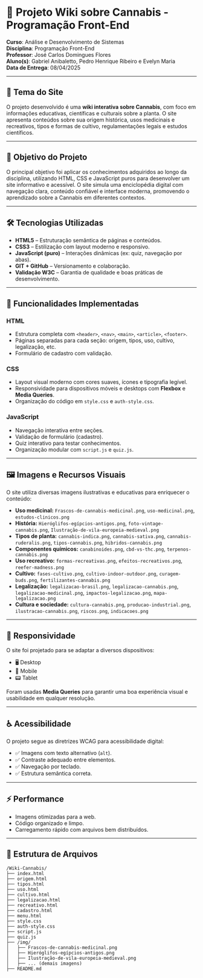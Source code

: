# 🌿 Projeto Wiki sobre Cannabis - Programação Front-End

**Curso**: Análise e Desenvolvimento de Sistemas\
**Disciplina**: Programação Front-End\
**Professor**: José Carlos Domingues Flores\
**Aluno(s)**: Gabriel Anibaletto, Pedro Henrique Ribeiro e Evelyn Maria\
**Data de Entrega**: 08/04/2025

---

## 📌 Tema do Site

O projeto desenvolvido é uma **wiki interativa sobre Cannabis**, com foco em informações educativas, científicas e culturais sobre a planta. O site apresenta conteúdos sobre sua origem histórica, usos medicinais e recreativos, tipos e formas de cultivo, regulamentações legais e estudos científicos.

---

## 🎯 Objetivo do Projeto

O principal objetivo foi aplicar os conhecimentos adquiridos ao longo da disciplina, utilizando HTML, CSS e JavaScript puros para desenvolver um site informativo e acessível. O site simula uma enciclopédia digital com navegação clara, conteúdo confiável e interface moderna, promovendo o aprendizado sobre a Cannabis em diferentes contextos.

---

## 🛠️ Tecnologias Utilizadas

- **HTML5** – Estruturação semântica de páginas e conteúdos.
- **CSS3** – Estilização com layout moderno e responsivo.
- **JavaScript (puro)** – Interações dinâmicas (ex: quiz, navegação por abas).
- **GIT + GitHub** – Versionamento e colaboração.
- **Validação W3C** – Garantia de qualidade e boas práticas de desenvolvimento.

---

## 🔧 Funcionalidades Implementadas

### HTML

- Estrutura completa com `<header>`, `<nav>`, `<main>`, `<article>`, `<footer>`.
- Páginas separadas para cada seção: origem, tipos, uso, cultivo, legalização, etc.
- Formulário de cadastro com validação.

### CSS

- Layout visual moderno com cores suaves, ícones e tipografia legível.
- Responsividade para dispositivos móveis e desktops com **Flexbox** e **Media Queries**.
- Organização do código em `style.css` e `auth-style.css`.

### JavaScript

- Navegação interativa entre seções.
- Validação de formulário (cadastro).
- Quiz interativo para testar conhecimentos.
- Organização modular com `script.js` e `quiz.js`.

---

## 🖼️ Imagens e Recursos Visuais

O site utiliza diversas imagens ilustrativas e educativas para enriquecer o conteúdo:

- **Uso medicinal:** `Frascos-de-cannabis-medicinal.png`, `uso-medicinal.png`, `estudos-clinicos.png`
- **História:** `Hieróglifos-egípcios-antigos.png`, `foto-vintage-cannabis.png`, `Ilustração-de-vila-europeia-medieval.png`
- **Tipos de planta:** `cannabis-indica.png`, `cannabis-sativa.png`, `cannabis-ruderalis.png`, `tipos-cannabis.png`, `hibridos-cannabis.png`
- **Componentes químicos:** `canabinoides.png`, `cbd-vs-thc.png`, `terpenos-cannabis.png`
- **Uso recreativo:** `formas-recreativas.png`, `efeitos-recreativos.png`, `reefer-madness.png`
- **Cultivo:** `fases-cultivo.png`, `cultivo-indoor-outdoor.png`, `curagem-buds.png`, `fertilizantes-cannabis.png`
- **Legalização:** `legalizacao-brasil.png`, `legalizacao-cannabis.png`, `legalizacao-medicinal.png`, `impactos-legalizacao.png`, `mapa-legalizacao.png`
- **Cultura e sociedade:** `cultura-cannabis.png`, `producao-industrial.png`, `ilustracao-cannabis.png`, `riscos.png`, `indicacoes.png`

---

## 📱 Responsividade

O site foi projetado para se adaptar a diversos dispositivos:

- 🖥️ Desktop
- 📱 Mobile
- 📟 Tablet

Foram usadas **Media Queries** para garantir uma boa experiência visual e usabilidade em qualquer resolução.

---

## ♿ Acessibilidade

O projeto segue as diretrizes WCAG para acessibilidade digital:

- ✅ Imagens com texto alternativo (`alt`).
- ✅ Contraste adequado entre elementos.
- ✅ Navegação por teclado.
- ✅ Estrutura semântica correta.

---

## ⚡ Performance

- Imagens otimizadas para a web.
- Código organizado e limpo.
- Carregamento rápido com arquivos bem distribuídos.

---

## 📂 Estrutura de Arquivos

```plaintext
/Wiki-Cannabis/
├── index.html
├── origem.html
├── tipos.html
├── uso.html
├── cultivo.html
├── legalizacao.html
├── recreativo.html
├── cadastro.html
├── menu.html
├── style.css
├── auth-style.css
├── script.js
├── quiz.js
├── /img/
│   ├── Frascos-de-cannabis-medicinal.png
│   ├── Hieróglifos-egípcios-antigos.png
│   ├── Ilustração-de-vila-europeia-medieval.png
│   ├── ... (demais imagens)
├── README.md
```
